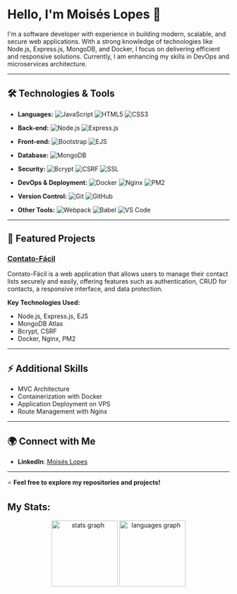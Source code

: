 # Hello, I'm Moisés Lopes 👋

I'm a software developer with experience in building modern, scalable, and secure web applications. With a strong knowledge of technologies like Node.js, Express.js, MongoDB, and Docker, I focus on delivering efficient and responsive solutions. Currently, I am enhancing my skills in DevOps and microservices architecture.

---

## 🛠️ Technologies & Tools

- **Languages:**
  ![JavaScript](https://img.shields.io/badge/JavaScript-F7DF1E?style=flat-square&logo=javascript&logoColor=black)
  ![HTML5](https://img.shields.io/badge/HTML5-E34F26?style=flat-square&logo=html5&logoColor=white)
  ![CSS3](https://img.shields.io/badge/CSS3-1572B6?style=flat-square&logo=css3&logoColor=white)

- **Back-end:**
  ![Node.js](https://img.shields.io/badge/Node.js-339933?style=flat-square&logo=nodedotjs&logoColor=white)
  ![Express.js](https://img.shields.io/badge/Express.js-000000?style=flat-square&logo=express&logoColor=white)

- **Front-end:**
  ![Bootstrap](https://img.shields.io/badge/Bootstrap-7952B3?style=flat-square&logo=bootstrap&logoColor=white)
  ![EJS](https://img.shields.io/badge/EJS-808080?style=flat-square)

- **Database:**
  ![MongoDB](https://img.shields.io/badge/MongoDB-4EA94B?style=flat-square&logo=mongodb&logoColor=white)
  
- **Security:**
  ![Bcrypt](https://img.shields.io/badge/Bcrypt-FF8C00?style=flat-square)
  ![CSRF](https://img.shields.io/badge/CSRF-FF0000?style=flat-square)
  ![SSL](https://img.shields.io/badge/SSL-008000?style=flat-square)

- **DevOps & Deployment:**
  ![Docker](https://img.shields.io/badge/Docker-2496ED?style=flat-square&logo=docker&logoColor=white)
  ![Nginx](https://img.shields.io/badge/Nginx-269539?style=flat-square&logo=nginx&logoColor=white)
  ![PM2](https://img.shields.io/badge/PM2-2B9FCF?style=flat-square&logo=pm2&logoColor=white)

- **Version Control:**
  ![Git](https://img.shields.io/badge/Git-F05032?style=flat-square&logo=git&logoColor=white)
  ![GitHub](https://img.shields.io/badge/GitHub-181717?style=flat-square&logo=github&logoColor=white)

- **Other Tools:**
  ![Webpack](https://img.shields.io/badge/Webpack-8DD6F9?style=flat-square&logo=webpack&logoColor=white)
  ![Babel](https://img.shields.io/badge/Babel-F9DC3E?style=flat-square&logo=babel&logoColor=black)
  ![VS Code](https://img.shields.io/badge/VS_Code-007ACC?style=flat-square&logo=visual-studio-code&logoColor=white)

---

## 💼 Featured Projects

### [Contato-Fácil](https://github.com/YourName/contato-facil)
Contato-Fácil is a web application that allows users to manage their contact lists securely and easily, offering features such as authentication, CRUD for contacts, a responsive interface, and data protection.

**Key Technologies Used:**
- Node.js, Express.js, EJS
- MongoDB Atlas
- Bcrypt, CSRF
- Docker, Nginx, PM2

---

## ⚡ Additional Skills
- MVC Architecture
- Containerization with Docker
- Application Deployment on VPS
- Route Management with Nginx

---

## 🌍 Connect with Me
- **LinkedIn**: [Moisés Lopes](https://linkedin.com/in/moises-e-lopes/)

---

⭐️ **Feel free to explore my repositories and projects!**


<h2 align="left">My Stats:</h2>
<div align="center">
  <img src="https://github-readme-stats.vercel.app/api?username=loopesm&hide_title=false&hide_rank=false&show_icons=true&include_all_commits=true&count_private=true&disable_animations=false&theme=kacho_ga&locale=en&hide_border=false&order=1&custom_title=Statics" height="150" alt="stats graph"  />
  <img src="https://github-readme-stats.vercel.app/api/top-langs?username=loopesm&locale=en&hide_title=false&layout=compact&card_width=320&langs_count=5&theme=kacho_ga&hide_border=false&order=2" height="150" alt="languages graph"  />
</div>
